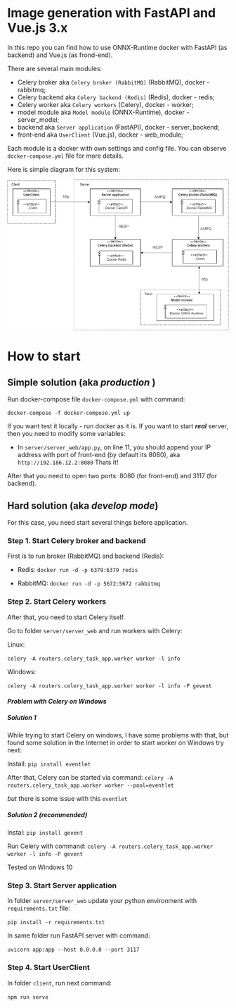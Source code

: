 # Image generation with FastAPI and Vue.js 3.x
In this repo you can find how to use ONNX-Runtime docker with FastAPI (as backend)
and Vue.js (as frond-end). 

There are several main modules: 
- Celery broker aka `Celery broker (RabbitMQ)` (RabbitMQ), docker - rabbitmq;
- Celery backend aka `Celery backend (Redis)` (Redis), docker - redis;
- Celery worker aka `Celery workers` (Celery), docker - worker;
- model module aka `Model module` (ONNX-Runtime), docker - server_model;
- backend aka `Server application` (FastAPI), docker - server_backend;
- front-end aka `UserClient` (Vue.js), docker - web_module;

Each module is a docker with own settings and config file. 
You can observe `docker-compose.yml` file for more details.

Here is simple diagram for this system:

<p align="center"><img src="docs_stuff/system_diagram.drawio.png" alt="System diagram"></p>

# How to start
## Simple solution (aka ***production*** )
Run docker-compose file `docker-compose.yml` with command:

```
docker-compose -f docker-compose.yml up
```

If you want test it locally - run docker as it is.
If you want to start ***real*** server, then you need to modify some variables:
- In `server/server_web/app.py`, on line 11, you should append 
your IP address with port of front-end (by default its 8080), aka `http://192.186.12.2:8080`
Thats it!

After that you need to open two ports: 8080 (for front-end) and 3117 (for backend).

## Hard solution (aka ***develop mode***)
For this case, you need start several things before application.

### Step 1. Start Celery broker and backend
First is to run broker (RabbitMQ) and backend (Redis):

- Redis:
`docker run -d -p 6379:6379 redis`

- RabbitMQ:
`docker run -d -p 5672:5672 rabbitmq`

### Step 2. Start Celery workers
After that, you need to start Celery itself.

Go to folder `server/server_web` and run workers with Celery:

Linux:

`celery -A routers.celery_task_app.worker worker -l info`

Windows:

`celery -A routers.celery_task_app.worker worker -l info -P gevent`

#### ***Problem with Celery on Windows***
##### ***Solution 1***
While trying to start Celery on windows, I have some problems with that,
but found some solution in the Internet
in order to start worker on Windows try next:

Install:
`pip install eventlet`

After that, Celery can be started via command:
`celery -A routers.celery_task_app.worker worker --pool=eventlet`

*but* there is some issue with this `eventlet`

##### ***Solution 2 (recommended)***

Instal: `pip install gevent`

Run Celery with command: `celery -A routers.celery_task_app.worker worker -l info -P gevent`

Tested on Windows 10

### Step 3. Start Server application
In folder `server/server_web` update your python environment with `requirements.txt` file:

`pip install -r requirements.txt`

In same folder run FastAPI server with command:

`uvicorn app:app --host 0.0.0.0 --port 3117`

### Step 4. Start UserClient
In folder `client`, run next command:

`npm run serve`

